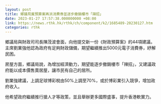 ```yaml
---
layout: post
title: 鄉議局冀預算案再派消費券並逐步撤銷樓市「辣招」
date: 2023-01-27 17:57:38.000000000 +08:00
link: https://news.rthk.hk/rthk/ch/component/k2/1685489-20230127.htm
categories: rthk
---
```


鄉議局與財政司司長陳茂波會面，向他提交新一份《財政預算案》的44項建議。主席劉業強他認為政府有足夠財政儲備，期望繼續推出5000元電子消費券，紓解民困。

房屋方面，鄉議局說，為增加經濟動力，期望能逐步撤銷樓市「辣招」，又建議政府能以成本價售賣居屋，讓市民有自己的居所。

劉業強建議，上調足球博彩稅由50%上調至70%，或於博彩業引入競爭，增加政府收入。

他希望政府繼續推行搶人才等政策，並且舉辦更多國際盛事，提升香港軟實力。
